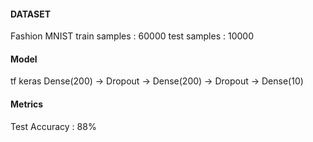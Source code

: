 #### DATASET
Fashion MNIST
train samples : 60000
test samples : 10000

#### Model
tf keras
Dense(200) -> Dropout -> Dense(200) -> Dropout -> Dense(10)

#### Metrics
Test Accuracy : 88%
